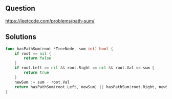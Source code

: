 ## Question

https://leetcode.com/problems/path-sum/

## Solutions

```go
func hasPathSum(root *TreeNode, sum int) bool {
	if root == nil {
		return false
	}
	if root.Left == nil && root.Right == nil && root.Val == sum {
		return true
	}
	newSum := sum - root.Val
	return hasPathSum(root.Left, newSum) || hasPathSum(root.Right, newSum)
}
```
